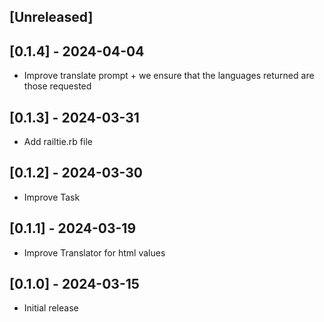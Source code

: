 ## [Unreleased]

## [0.1.4] - 2024-04-04

- Improve translate prompt + we ensure that the languages returned are those requested

## [0.1.3] - 2024-03-31

- Add railtie.rb file

## [0.1.2] - 2024-03-30

- Improve Task

## [0.1.1] - 2024-03-19

- Improve Translator for html values

## [0.1.0] - 2024-03-15

- Initial release
